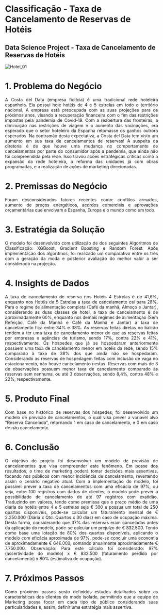 # Classificação - Taxa de Cancelamento de Reservas de Hotéis

## Data Science Project - Taxa de Cancelamento de Reservas de Hotéis

![Hotel_01](https://user-images.githubusercontent.com/104601836/230490095-52a95967-0a34-4306-a0e3-e8510de8ca6f.jpg)


# 1. Problema do Negócio
<p align='justify'>A Costa del Data (empresa fictícia) é uma tradicional rede hoteleira espanhola. Ela possui hoje hotéis de 4 e 5 estrelas em todo o território nacional.
A empresa está preocupada com as suas projeções para os próximos anos, visando a recuperação financeira com o fim das restrições impostas pela pandemia de Covid-19.
Com a reabertura das fronteiras, a diminuição nas restrições de viagem e o aumento das vacinações, era esperado que o setor hoteleiro da Espanha retomasse os ganhos outrora esperados.
Na contramão desta expectativa, a Costa del Data tem visto um aumento em sua taxa de cancelamentos de reservas! A suspeita da diretoria é de que houve uma mudança no comportamento de cancelamentos por parte do consumidor após a pandemia, que ainda não foi compreendida pela rede.
Isso travou ações estratégicas críticas como a expansão da rede hoteleira, a reforma das unidades já com obras programadas, e a realização de ações de marketing direcionadas.</p>

# 2. Premissas do Negócio
<p align='justify'>Foram desconsiderados fatores recentes como: conflitos armados, aumento de preços energéticos, acordos comerciais e aprovações orçamentárias que envolvam a Espanha, Europa e o mundo como um todo.</p>

# 3. Estratégia da Solução
<p align='justify'>O modelo foi desenvolvido com utilização de dos seguintes Algoritmos de Classificação: XGBoost, Gradient Boosting e Random Forest.
Após implementação dos algoritmos, foi realizado um comparativo entre os três com a geração da moda e posterior avaliação do melhor valor a ser considerado na projeção.</p>

# 4. Insights de Dados
<p align='justify'>A taxa de cancelamento de reserva nos Hotéis 4 Estrelas é de 41,6%, enquanto nos Hotéis de 5 Estrelas a taxa de cancelamento cai para 28%.
Para o regime de alimentação completa (Café da manhã, Almoço e Jantar), considerando as duas classes de hotel, a taxa de cancelamento é de aproximadamente 60%, enquanto nos demais regimes de alimentação (Sem Refeição, Café da Manhã e Café da Manhã e Jantar) a taxa de cancelamento fica entre 34% e 38%.
As reservas feitas diretas no balcão tendem a ter uma taxa de cancelamento menor do que as reservas feitas por empresas e agências de turismo, sendo 17%, contra 22% e 41%, respectivamente.
Os hóspedes que já se hospedaram anteriormente possuem uma taxa de cancelamento menor em hotéis da rede, sendo 15% comparado à taxa de 38% dos que ainda não se hospedaram.
Considerando as reservas de hospedagem feitas com inclusão de vaga no estacionamento, não houve cancelamento nestas.
Reservas com mais de 3 de observações possuem menor taxa de cancelamento comparado às reservas sem nenhuma, ou até 3 observações, sendo 8,4%, contra 48% e 22%, respectivamente.</p>

# 5. Produto Final
<p align='justify'>Com base no histórico de reservas dos hóspedes, foi desenvolvido um modelo de previsão de cancelamentos, o qual visa prever a variável alvo "Reserva Cancelada", retornando 1 em caso de cancelamento, e 0 em caso de não cancelamento.</p>

# 6. Conclusão
<p align='justify'>O objetivo do projeto foi desenvolver um modelo de previsão de cancelamentos que visa compreender este fenômeno.
Em posse dos resultados, o time de marketing poderá tomar decisões mais assertivas, focando nos públicos com menor incidência de cancelamento, revertendo assim o cenário negativo atual.
Com a implementação do modelo, foi possível prever a taxa de cancelamentos com uma eficácia de 97%, ou seja, entre 100 registros com dados de clientes, o modelo pode prever a possibilidade de cancelamento de até 97 registros com exatidão.
Traduzindo em valores, tendo como premissa que o preço médio de uma diária de hotéis entre 4 e 5 estrelas seja € 300 e possua um total de 250 quartos disponíveis, pode-se calcular um faturamento mensal de € 2.250.000 (Diária x Qtd. Quartos x 30 dias) em caso de ocupação máxima. Desta forma, considerando que 37% das reservas eram canceladas antes da aplicação do modelo, pode-se calcular um prejuízo de € 832.500.
Tendo como base uma lotação de 80% dos quartos disponíveis, aplicando o modelo com eficácia aproximada de 97%, pode-se concluir uma economia de aproximadamente € 646.000, somando anualmente aproximadamente € 7.750.000.
Observação: Para este cálculo foi considerado: 97% (assertividade do modelo) x € 832.500 (faturamento perdido por cancelamento) x 80% (estimativa de ocupação).</p>


# 7. Próximos Passos
<p align='justify'>Como próximos passos serão definidos estudos detalhados sobre as características dos clientes de modo isolado, permitindo que a equipe de Marketing possa focar em cada tipo de público considerando suas particularidades e, assim, definir uma estratégia mais assertiva.</p>
